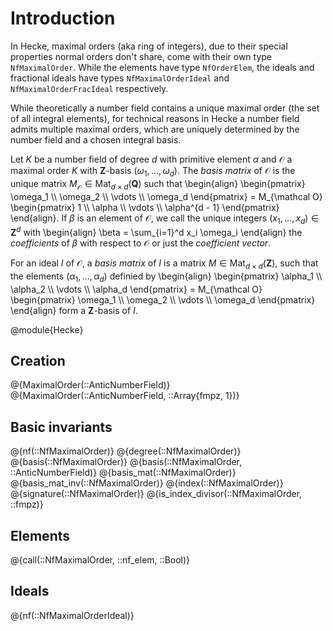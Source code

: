 # Introduction

In Hecke, maximal orders (aka ring of integers), due to their special properties normal orders don't share, come with their own type `NfMaximalOrder`. 
While the elements have type `NfOrderElem`, the ideals and fractional ideals have types `NfMaximalOrderIdeal` and `NfMaximalOrderFracIdeal` respectively.

While theoretically a number field contains a unique maximal order (the set of all integral elements), for technical reasons in Hecke a number field admits multiple maximal orders, which are uniquely determined by the number field and a chosen integral basis.

Let $K$ be a number field of degree $d$ with primitive element $\alpha$ and $\mathcal O$ a maximal order $K$ with $\mathbf{Z}$-basis $(\omega_1,\dotsc,\omega_d)$.
The *basis matrix* of $\mathcal O$ is the unique matrix $M_{\mathcal O} \in \operatorname{Mat}_{d \times d}(\mathbf{Q})$ such that
\begin{align} \begin{pmatrix} \omega_1 \\\\ \omega_2 \\\\ \vdots \\\\ \omega_d \end{pmatrix} = M_{\mathcal O} \begin{pmatrix} 1 \\\\ \alpha \\\\ \vdots \\\\ \alpha^{d - 1} \end{pmatrix} \end{align}.
If $\beta$ is an element of $\mathcal O$, we call the unique integers $(x_1,\dotsc,x_d) \in \mathbf Z^d$ with
\begin{align} \beta = \sum_{i=1}^d x_i \omega_i \end{align}
the *coefficients* of $\beta$ with respect to $\mathcal O$ or just the *coefficient vector*.

For an ideal $I$ of $\mathcal O$, a *basis matrix* of $I$ is a matrix $M \in \operatorname{Mat}_{d \times d}(\mathbf{Z})$, such that the elements $(\alpha_1,\dotsc,\alpha_d)$ definied by
\begin{align} \begin{pmatrix} \alpha_1 \\\\ \alpha_2 \\\\ \vdots \\\\ \alpha_d \end{pmatrix} = M_{\mathcal O} \begin{pmatrix} \omega_1 \\\\ \omega_2 \\\\ \vdots \\\\ \omega_d \end{pmatrix} \end{align}
form a $\mathbf{Z}$-basis of $I$.

@module{Hecke}

## Creation

@{MaximalOrder(::AnticNumberField)}
@{MaximalOrder(::AnticNumberField, ::Array{fmpz, 1})}

## Basic invariants

@{nf(::NfMaximalOrder)}
@{degree(::NfMaximalOrder)}
@{basis(::NfMaximalOrder)}
@{basis(::NfMaximalOrder, ::AnticNumberField)}
@{basis_mat(::NfMaximalOrder)}
@{basis_mat_inv(::NfMaximalOrder)}
@{index(::NfMaximalOrder)}
@{signature(::NfMaximalOrder)}
@{is_index_divisor(::NfMaximalOrder, ::fmpz)}

## Elements
@{call(::NfMaximalOrder, ::nf_elem, ::Bool)}

## Ideals

@{nf(::NfMaximalOrderIdeal)}

